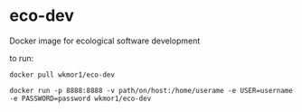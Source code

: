 # eco-dev
Docker image for ecological software development

to run:

`docker pull wkmor1/eco-dev`

`docker run -p 8888:8888 -v path/on/host:/home/userame -e USER=username -e PASSWORD=password wkmor1/eco-dev`
